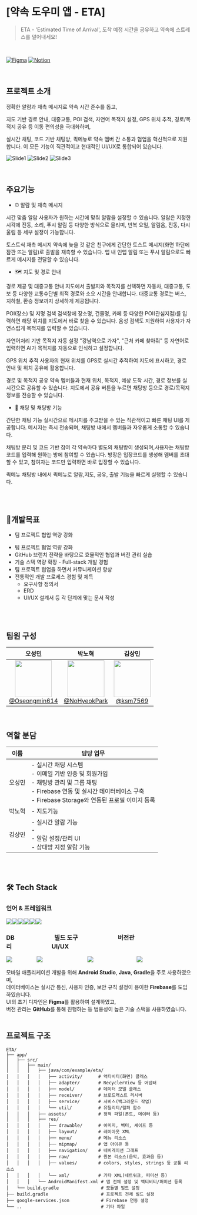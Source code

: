 # [약속 도우미 앱  - ETA]
> ETA - 'Estimated Time of Arrival', 도착 예정 시간을 공유하고 약속에 스트레스를 덜어내세요!

<br>

[![Figma](https://img.shields.io/badge/Figma-BookTheather-FF7262?style=for-the-badge&logo=figma&logoColor=white)](https://www.figma.com/design/00yGg5GKB3haVEu9ZZZyWh/BookTheather?node-id=149-2&p=f)
[![Notion](https://img.shields.io/badge/Notion-Project%20Docs-000000?style=for-the-badge&logo=notion&logoColor=white)](https://www.notion.so/1d501448704d8000bb1dd712c8a95f23)

<br>


## 프로젝트 소개
정확한 알람과 재촉 메시지로 약속 시간 준수를 돕고,

지도 기반 경로 안내, 대중교통, POI 검색, 자연어 목적지 설정, GPS 위치 추적, 경로/목적지 공유 등 이동 편의성을 극대화하며,

실시간 채팅, 코드 기반 채팅방, 퀵메뉴로 약속 멤버 간 소통과 협업을 혁신적으로 지원합니다.
이 모든 기능이 직관적이고 현대적인 UI/UX로 통합되어 있습니다.

![Slide1](https://github.com/user-attachments/assets/eef59dea-d7ed-46d1-88c5-e9b75590b832)
![Slide2](https://github.com/user-attachments/assets/d4fe6c8e-ae4a-4d3c-b0f1-f3bef1e47b2e)
![Slide3](https://github.com/user-attachments/assets/7c85160c-9ecf-45db-a7a6-47bf10431f43)

<br>

## 주요기능

-  ⏰ 알람 및 재촉 메시지<br>

시간 맞춤 알람
사용자가 원하는 시간에 맞춰 알람을 설정할 수 있습니다.
알람은 지정한 시각에 진동, 소리, 푸시 알림 등 다양한 방식으로 울리며, 반복 요일, 알림음, 진동, 다시 울림 등 세부 설정이 가능합니다.

토스트식 재촉 메시지
약속에 늦을 것 같은 친구에게 간단한 토스트 메시지(화면 하단에 잠깐 뜨는 알림)로 출발을 재촉할 수 있습니다.
앱 내 인앱 알림 또는 푸시 알림으로도 빠르게 메시지를 전달할 수 있습니다.
<br>
- 🗺️ 지도 및 경로 안내<br>

경로 제공 및 대중교통 안내
지도에서 출발지와 목적지를 선택하면 자동차, 대중교통, 도보 등 다양한 교통수단별 최적 경로와 소요 시간을 안내합니다.
대중교통 경로는 버스, 지하철, 환승 정보까지 상세하게 제공됩니다.

POI(장소) 및 지명 검색
검색창에 장소명, 건물명, 카페 등 다양한 POI(관심지점)를 입력하면 해당 위치를 지도에서 바로 찾을 수 있습니다.
음성 검색도 지원하여 사용자가 자연스럽게 목적지를 입력할 수 있습니다.

자연어처리 기반 목적지 자동 설정
"강남역으로 가자", "근처 카페 찾아줘" 등 자연어로 입력하면 AI가 목적지를 자동으로 인식하고 설정합니다.

GPS 위치 추적
사용자의 현재 위치를 GPS로 실시간 추적하여 지도에 표시하고, 경로 안내 및 위치 공유에 활용합니다.

경로 및 목적지 공유
약속 멤버들과 현재 위치, 목적지, 예상 도착 시간, 경로 정보를 실시간으로 공유할 수 있습니다.
지도에서 공유 버튼을 누르면 채팅방 등으로 경로/목적지 정보를 전송할 수 있습니다.
<br>

- 💬 채팅 및 채팅방 기능<br>

간단한 채팅 기능
실시간으로 메시지를 주고받을 수 있는 직관적이고 빠른 채팅 UI를 제공합니다.
메시지는 즉시 전송되며, 채팅방 내에서 멤버들과 자유롭게 소통할 수 있습니다.

채팅방 분리 및 코드 기반 참여
각 약속마다 별도의 채팅방이 생성되며,사용자는 채팅방 코드를 입력해 원하는 방에 참여할 수 있습니다.
방장은 입장코드를 생성해 멤버를 초대할 수 있고, 참여자는 코드만 입력하면 바로 입장할 수 있습니다.

퀵메뉴
채팅방 내에서 퀵메뉴로 알람,지도, 공유, 출발 기능을 빠르게 실행할 수 있습니다.

  <br>
  <br>
  
## 🎯개발목표<br>

- 팀 프로젝트 협업 역량 강화
<ul>
  <li>팀 프로젝트 협업 역량 강화</li>
  <li>GitHub 브랜치 전략을 바탕으로 효율적인 협업과 버전 관리 실습</li>
  <li>기술 스택 역량 확장 - Full-stack 개발 경험</li>
  <li>팀 프로젝트 협업을 하면서 커뮤니케이션 향상</li>
  <li>
    전통적인 개발 프로세스 경험 및 체득
    <ul>
      <li>요구사항 정의서</li>
      <li>ERD</li>
      <li>UI/UX 설계서 등 각 단계에 맞는 문서 작성</li>
    </ul>
  </li>
</ul>

<br>
<br>

## 팀원 구성

<div align="center">

| **오성민** | **박노혁** | **김상민** |
| :------: |  :------: | :------: | 
| [<img src="https://avatars.githubusercontent.com/u/201106691?v=4" height=100 width=100><br/> @Oseongmin614](https://github.com/Oseongmin614) | [<img src="https://avatars.githubusercontent.com/u/201468248?v=4" height=100 width=100><br/> @NoHyeokPark](https://github.com/NoHyeokPark) | [<img src="https://avatars.githubusercontent.com/u/204567107?v=4" height=100 width=100><br/> @ksm7569](https://github.com/ksm7569) |

</div>

<br>


## 역할 분담


| 이름     | 담당 업무                                                                                   |
|-----------|---------------------------------------------------------------------------------------------|
| 오성민  | - 실시간 채팅 시스템 <br> - 이메일 기반 인증 및 회원가입 <br> - 채팅방 관리 및 그룹 채팅 <br> - Firebase 연동 및 실시간 데이터베이스 구축 <br> -  Firebase Storage와 연동된 프로필 이미지 등록|
| 박노혁   | - 지도기능 |
| 김상민    | - 실시간 알람 기능 <br> -  <br> - 알람 설정/관리 UI <br> - 상대방 지정 알람 기능 <br> |


<br>
<br>

## 🛠️ Tech Stack

### 언어 & 프레임워크
<img src="https://img.shields.io/badge/Android%20Studio-3DDC84?style=for-the-badge&logo=android-studio&logoColor=white"><img src="https://img.shields.io/badge/Java-ED8B00?style=for-the-badge&logo=openjdk&logoColor=white"><img src="https://img.shields.io/badge/python-3776AB?style=for-the-badge&logo=python&logoColor=white"><img src="https://img.shields.io/badge/fastapi-009688?style=for-the-badge&logo=fastapi&logoColor=white"><img src="https://img.shields.io/badge/uvicorn-222222?style=for-the-badge&logo=uvicorn&logoColor=white"><img src="https://img.shields.io/badge/huggingface-FFD21F?style=for-the-badge&logo=huggingface&logoColor=black">

### DB&nbsp;&nbsp;&nbsp;&nbsp;&nbsp;&nbsp;&nbsp;&nbsp;&nbsp;&nbsp;&nbsp;&nbsp;&nbsp;&nbsp;&nbsp;&nbsp;&nbsp;&nbsp;&nbsp;&nbsp;&nbsp;&nbsp;&nbsp;&nbsp;&nbsp;&nbsp;&nbsp;&nbsp;빌드 도구&nbsp;&nbsp;&nbsp;&nbsp;&nbsp;&nbsp;&nbsp;&nbsp;&nbsp;&nbsp;&nbsp;&nbsp;&nbsp;&nbsp;&nbsp;&nbsp;&nbsp;&nbsp;&nbsp;&nbsp;&nbsp;&nbsp;&nbsp;&nbsp;&nbsp;&nbsp;&nbsp;&nbsp;버전관리&nbsp;&nbsp;&nbsp;&nbsp;&nbsp;&nbsp;&nbsp;&nbsp;&nbsp;&nbsp;&nbsp;&nbsp;&nbsp;&nbsp;&nbsp;&nbsp;&nbsp;&nbsp;&nbsp;&nbsp;&nbsp;&nbsp;&nbsp;&nbsp;&nbsp;&nbsp;&nbsp;&nbsp;UI/UX
<img src="https://img.shields.io/badge/firebase-FFCA28?style=for-the-badge&logo=firebase&logoColor=white"> &nbsp;&nbsp;&nbsp;&nbsp;&nbsp;&nbsp;&nbsp;&nbsp;&nbsp;&nbsp;&nbsp;&nbsp;&nbsp;&nbsp;&nbsp;&nbsp;<img src="https://img.shields.io/badge/Gradle-02303A?style=for-the-badge&logo=gradle&logoColor=white">&nbsp;&nbsp;&nbsp;&nbsp;&nbsp;&nbsp;&nbsp;&nbsp;&nbsp;&nbsp;&nbsp;&nbsp;&nbsp;&nbsp;&nbsp;&nbsp;&nbsp;&nbsp;&nbsp;&nbsp;&nbsp;&nbsp;&nbsp;&nbsp;&nbsp;&nbsp;&nbsp;&nbsp;&nbsp;&nbsp; <img src="https://img.shields.io/badge/github-181717?style=for-the-badge&logo=github&logoColor=white">&nbsp;&nbsp;&nbsp;&nbsp;&nbsp;&nbsp;&nbsp;&nbsp;&nbsp;&nbsp;&nbsp;&nbsp;&nbsp;&nbsp;&nbsp;&nbsp;&nbsp;&nbsp;&nbsp;&nbsp;&nbsp;&nbsp;&nbsp;&nbsp;&nbsp;&nbsp;&nbsp;&nbsp;&nbsp;&nbsp;<img src="https://img.shields.io/badge/Figma-F24E1E?style=for-the-badge&logo=figma&logoColor=white">



모바일 애플리케이션 개발을 위해 **Android Studio**, **Java**, **Gradle**을 주로 사용하였으며, <br>
데이터베이스는 실시간 통신, 사용자 인증, 보안 규칙 설정이 용이한 **Firebase**를 도입하였습니다.<br>
UI의 초기 디자인은 **Figma**를 활용하여 설계하였고, <br>
버전 관리는 **GitHub**를 통해 진행하는 등 범용성이 높은 기술 스택을 사용하였습니다.
<br>
<br>


## 프로젝트 구조 
```
ETA/
├── app/
│   ├── src/
│   │   ├── main/
│   │   │   ├── java/com/example/eta/
│   │   │   │   ├── activity/      # 액티비티(화면) 클래스
│   │   │   │   ├── adapter/       # RecyclerView 등 어댑터
│   │   │   │   ├── model/         # 데이터 모델 클래스
│   │   │   │   ├── receiver/      # 브로드캐스트 리시버
│   │   │   │   ├── service/       # 서비스(백그라운드 작업)
│   │   │   │   └── util/          # 유틸리티/헬퍼 함수
│   │   │   ├── assets/            # 정적 파일(폰트, 데이터 등)
│   │   │   ├── res/
│   │   │   │   ├── drawable/      # 이미지, 벡터, 셰이프 등
│   │   │   │   ├── layout/        # 레이아웃 XML
│   │   │   │   ├── menu/          # 메뉴 리소스
│   │   │   │   ├── mipmap/        # 앱 아이콘 등
│   │   │   │   ├── navigation/    # 네비게이션 그래프
│   │   │   │   ├── raw/           # 원본 리소스(음악, 효과음 등)
│   │   │   │   ├── values/        # colors, styles, strings 등 공통 리소스
│   │   │   │   └── xml/           # 기타 XML(네트워크, 퍼미션 등)
│   │   │   └── AndroidManifest.xml # 앱 전체 설정 및 액티비티/퍼미션 등록
│   └── build.gradle                # 모듈별 빌드 설정
├── build.gradle                    # 프로젝트 전체 빌드 설정
├── google-services.json            # Firebase 연동 설정
└── ..                              # 기타 파일

```
